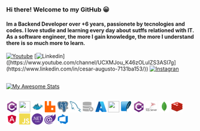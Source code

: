 ### Hi there! Welcome to my GitHub 😀
#### Im a Backend Developer over +6 years, passionete by tecnologies and codes. I love studie and  learning every day about sutffs relationed with IT. As a software engineer, the more I gain knowledge, the more I understand there is so much more to learn.

[![Youtube](https://img.shields.io/badge/YouTube-FF0000?style=for-the-badge&logo=youtube&logoColor=white)](https://www.youtube.com/channel/UCXMJou_K46zOLuIZS3ASI7g)
[![Linkedin](https://img.shields.io/badge/LinkedIn-0077B5?style=for-the-badge&logo=linkedin&logoColor=white](https://img.shields.io/badge/LinkedIn-0077B5?style=for-the-badge&logo=linkedin&logoColor=white))]([https://www.youtube.com/channel/UCXMJou_K46zOLuIZS3ASI7g](https://www.linkedin.com/in/cesar-augusto-7131ba153/))
[![Instagran](https://img.shields.io/badge/Instagram-E4405F?style=for-the-badge&logo=instagram&logoColor=white)](https://www.instagram.com/cags_uc/)
## 

[![My Awesome Stats](https://awesome-github-stats.azurewebsites.net/user-stats/CesaragsUC?cardType=level&theme=github-dark&preferLogin=false)](https://git.io/awesome-stats-card)

<div style="display:inline_block">
  </br>
  <img width="30" height="30" alt="C#" src="https://github.com/devicons/devicon/raw/master/icons/csharp/csharp-original.svg" style="max-width: 100%;">
  <img width="30" height="30" src="https://user-images.githubusercontent.com/90349332/142704901-1d3ca9b3-2011-4195-88b6-4c1cbc09f47e.png" style="max-width: 100%;">
 <img width="30" height="30" src="https://github.com/devicons/devicon/raw/master/icons/docker/docker-original.svg" style="max-width: 100%;">
 <img width="30" height="30" src="https://github.com/devicons/devicon/raw/master/icons/rabbitmq/rabbitmq-original.svg" style="max-width: 100%;">
 <img width="30" height="30" src="https://github.com/devicons/devicon/raw/master/icons/postgresql/postgresql-original.svg" style="max-width: 100%;">
  <img width="30" height="30" src="https://github.com/devicons/devicon/raw/master/icons/mysql/mysql-original.svg" style="max-width: 100%;">
 <img width="30" height="30" src="https://github.com/devicons/devicon/raw/master/icons/sqldeveloper/sqldeveloper-plain.svg" style="max-width: 100%;">
 <img width="30" height="30" src="https://github.com/devicons/devicon/raw/master/icons/azure/azure-original.svg" style="max-width: 100%;">
  <img width="30" height="30" src="https://i.imgur.com/5ruv0D6.png" style="max-width: 100%;"></img>
<img width="30" height="30" src="https://github.com/devicons/devicon/blob/master/icons/sqlite/sqlite-original.svg" style="max-width: 100%;"></img>
<img width="30" height="30" src="https://github.com/devicons/devicon/blob/master/icons/csharp/csharp-original.svg" tyle="max-width: 100%;"></img>
<img width="30" height="30" src="https://github.com/devicons/devicon/blob/master/icons/microsoftsqlserver/microsoftsqlserver-original-wordmark.svg"></img>
<img width="30" height="30" src="https://github.com/devicons/devicon/blob/master/icons/mongodb/mongodb-original.svg" style="max-width: 100%;"></img>
<img width="30" height="30" src="https://github.com/devicons/devicon/blob/master/icons/redis/redis-original.svg" style="max-width: 100%;"></img>
<img width="30" height="30" src="https://github.com/devicons/devicon/blob/master/icons/angular/angular-original.svg" style="max-width: 100%;"></img>
<img width="30" height="30" src="https://github.com/devicons/devicon/blob/master/icons/javascript/javascript-plain.svg" style="max-width: 100%;"></img>
<img width="30" height="30" src="https://github.com/devicons/devicon/blob/master/icons/dotnetcore/dotnetcore-original.svg" style="max-width: 100%;"></img>
<img width="30" height="30" src="https://github.com/devicons/devicon/blob/master/icons/blazor/blazor-original.svg" style="max-width: 100%;"></img>
<img width="30" height="30" src="https://github.com/devicons/devicon/blob/master/icons/azuredevops/azuredevops-plain.svg" style="max-width: 100%;"></img>
 </div>
